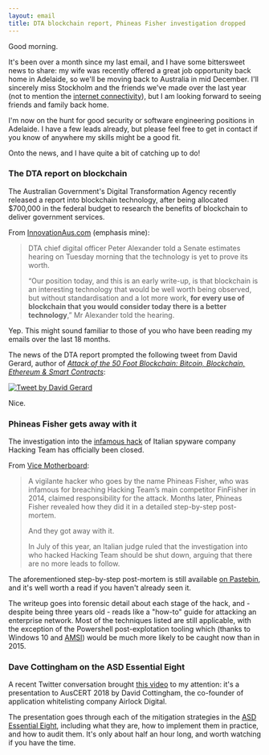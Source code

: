 ```yaml
---
layout: email
title: DTA blockchain report, Phineas Fisher investigation dropped
---
```


Good morning.

It's been over a month since my last email, and I have some bittersweet news to share: my wife was recently offered a great job opportunity back home in Adelaide, so we'll be moving back to Australia in mid December. I'll sincerely miss Stockholm and the friends we've made over the last year (not to mention the <a href="https://markeldo.com/images/stockholm-broadband.png" target="_blank">internet connectivity</a>), but I am looking forward to seeing friends and family back home. 

I'm now on the hunt for good security or software engineering positions in Adelaide. I have a few leads already, but please feel free to get in contact if you know of anywhere my skills might be a good fit.

Onto the news, and I have quite a bit of catching up to do!

### The DTA report on blockchain

The Australian Government's Digital Transformation Agency recently released a report into blockchain technology, after being allocated $700,000 in the federal budget to research the benefits of blockchain to deliver government services.

From [InnovationAus.com](https://www.innovationaus.com/2018/10/DTA-goes-cold-on-blockchain) (emphasis mine):

>DTA chief digital officer Peter Alexander told a Senate estimates hearing on Tuesday morning that the technology is yet to prove its worth.
>
>“Our position today, and this is an early write-up, is that blockchain is an interesting technology that would be well worth being observed, but without standardisation and a lot more work, **for every use of blockchain that you would consider today there is a better technology**,” Mr Alexander told the hearing.

Yep. This might sound familiar to those of you who have been reading my emails over the last 18 months.

The news of the DTA report prompted the following tweet from David Gerard, author of [*Attack of the 50 Foot Blockchain: Bitcoin, Blockchain, Ethereum & Smart Contracts*](https://read.amazon.com/kp/kshare?asin=B073CPP581&id=i4gu5GpfQa6ogjTupqEGcA&reshareId=AQS20S8SX9F33BHVX4VF&reshareChannel=system):

<a href="https://twitter.com/davidgerard/status/1054510812059066373"><img src="https://markeldo.com/images/gerard-blockchain.png" alt="Tweet by David Gerard" class="tweet"/></a>

Nice.

### Phineas Fisher gets away with it

The investigation into the [infamous hack](https://motherboard.vice.com/en_us/article/gvye3m/spy-tech-company-hacking-team-gets-hacked) of Italian spyware company Hacking Team has officially been closed.

From [Vice Motherboard](https://motherboard.vice.com/en_us/article/3k9zzk/hacking-team-hacker-phineas-fisher-has-gotten-away-with-it):

>A vigilante hacker who goes by the name Phineas Fisher, who was infamous for breaching Hacking Team’s main competitor FinFisher in 2014, claimed responsibility for the attack. Months later, Phineas Fisher revealed how they did it in a detailed step-by-step post-mortem.
>
>And they got away with it.
>
>In July of this year, an Italian judge ruled that the investigation into who hacked Hacking Team should be shut down, arguing that there are no more leads to follow.

The aforementioned step-by-step post-mortem is still available [on Pastebin](http://pastebin.com/raw/0SNSvyjJ), and it's well worth a read if you haven't already seen it. 

The writeup goes into forensic detail about each stage of the hack, and - despite being three years old - reads like a "how-to" guide for attacking an enterprise network. Most of the techniques listed are still applicable, with the exception of the Powershell post-explotation tooling which (thanks to Windows 10 and [AMSI](https://markeldo.com/Email-update-WireGuard-complexity-security-education-and-C-sharp-for-post-exploitation/)) would be much more likely to be caught now than in 2015.

### Dave Cottingham on the ASD Essential Eight

A recent Twitter conversation brought [this video](https://www.youtube.com/watch?v=E32_RqgoxPs) to my attention: it's a presentation to AusCERT 2018 by David Cottingham, the co-founder of application whitelisting company Airlock Digital.

The presentation goes through each of the mitigation strategies in the [ASD Essential Eight](https://acsc.gov.au/publications/protect/essential-eight-explained.htm), including what they are, how to implement them in practice, and how to audit them. It's only about half an hour long, and worth watching if you have the time.